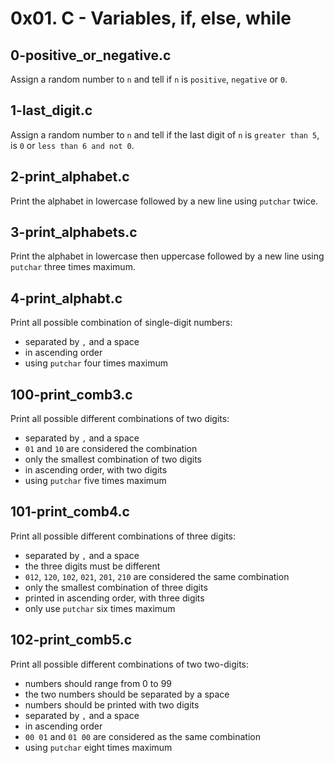 # 0x01. C - Variables, if, else, while

## 0-positive_or_negative.c
Assign a random number to `n` and tell if `n` is `positive`, `negative` or `0`.

## 1-last_digit.c
Assign a random number to `n` and tell if the last digit of `n`
is `greater than 5`, is `0` or `less than 6 and not 0`.

## 2-print_alphabet.c
Print the alphabet in lowercase followed by a new line using `putchar` twice.

## 3-print_alphabets.c
Print the alphabet in lowercase then uppercase followed by a new line
using `putchar` three times maximum.

## 4-print_alphabt.c
Print all possible combination of single-digit numbers:
* separated by `,` and a space
* in ascending order
* using `putchar` four times maximum

## 100-print_comb3.c
Print all possible different combinations of two digits:
* separated by `,` and a space
* `01` and `10` are considered the combination
* only the smallest combination of two digits
* in ascending order, with two digits
* using `putchar` five times maximum

## 101-print_comb4.c
Print all possible different combinations of three digits:
* separated by `,` and a space
* the three digits must be different
* `012`, `120`, `102`, `021`, `201`, `210` are considered the same combination
* only the smallest combination of three digits
* printed in ascending order, with three digits
* only use `putchar` six times maximum

## 102-print_comb5.c
Print all possible different combinations of two two-digits:
* numbers should range from 0 to 99
* the two numbers should be separated by a space
* numbers should be printed with two digits
* separated by `,` and a space
* in ascending order
* `00 01` and `01 00` are considered as the same combination
* using `putchar` eight times maximum
